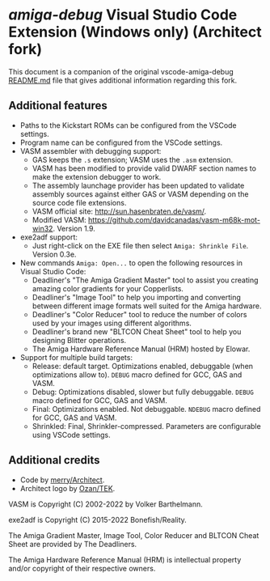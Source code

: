 # _amiga-debug_ Visual Studio Code Extension (Windows only) (Architect fork)

This document is a companion of the original vscode-amiga-debug [README.md](README.md) file that gives additional information regarding this fork.


## Additional features

* Paths to the Kickstart ROMs can be configured from the VSCode settings.
* Program name can be configured from the VSCode settings.
* VASM assembler with debugging support:
    * GAS keeps the `.s` extension; VASM uses the `.asm` extension.
    * VASM has been modified to provide valid DWARF section names to make the extension debugger to work.
    * The assembly launchage provider has been updated to validate assembly sources against either GAS or VASM depending on the source code file extensions.
    * VASM official site: http://sun.hasenbraten.de/vasm/.
    * Modified VASM: https://github.com/davidcanadas/vasm-m68k-mot-win32. Version 1.9.
* exe2adf support:
    * Just right-click on the EXE file then select `Amiga: Shrinkle File`. Version 0.3e.
* New commands `Amiga: Open...` to open the following resources in Visual Studio Code:
    * Deadliner's "The Amiga Gradient Master" tool to assist you creating amazing color gradients for your Copperlists.
    * Deadliner's "Image Tool" to help you importing and converting between different image formats well suited for the Amiga hardware.
    * Deadliner's "Color Reducer" tool to reduce the number of colors used by your images using different algorithms.
    * Deadliner's brand new "BLTCON Cheat Sheet" tool to help you designing Blitter operations.
    * The Amiga Hardware Reference Manual (HRM) hosted by Elowar.
* Support for multiple build targets:
    * Release: default target. Optimizations enabled, debuggable (when optimizations allow to). `DEBUG` macro defined for GCC, GAS and VASM.
    * Debug: Optimizations disabled, slower but fully debuggable. `DEBUG` macro defined for GCC, GAS and VASM.
    * Final: Optimizations enabled. Not debuggable. `NDEBUG` macro defined for GCC, GAS and VASM.
    * Shrinkled: Final, Shrinkler-compressed. Parameters are configurable using VSCode settings.

## Additional credits

- Code by [merry/Architect](https://github.com/davidcanadas).
- Architect logo by [Ozan/TEK](https://www.pouet.net/user.php?who=99100).

VASM is Copyright (C) 2002-2022 by Volker Barthelmann.

exe2adf is Copyright (C) 2015-2022 Bonefish/Reality.

The Amiga Gradient Master, Image Tool, Color Reducer and BLTCON Cheat Sheet are provided by The Deadliners.

The Amiga Hardware Reference Manual (HRM) is intellectual property and/or copyright of their respective owners.
